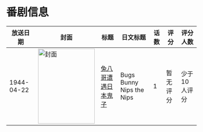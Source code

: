 # 番剧信息

|放送日期|封面|标题|日文标题|话数|评分|评分人数|
|---|---|---|---|---|---|---|
|1944-04-22|<img src="//lain.bgm.tv/pic/cover/c/ec/7b/401530_233DU.jpg" alt="封面" style="width:150px;height:200px;object-fit:cover;">|[兔八哥遭遇日本鬼子](https://bangumi.tv/subject/401530)|Bugs Bunny Nips the Nips|1|暂无评分|少于10人评分|
